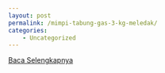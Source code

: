 ```yaml
---
layout: post
permalink: /mimpi-tabung-gas-3-kg-meledak/
categories:
    - Uncategorized
---
```


[Baca Selengkapnya](/01)